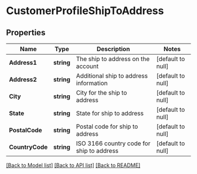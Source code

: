 # CustomerProfileShipToAddress

## Properties
Name | Type | Description | Notes
------------ | ------------- | ------------- | -------------
**Address1** | **string** | The ship to address on the account | [default to null]
**Address2** | **string** | Additional ship to address information | [default to null]
**City** | **string** | City for the ship to address | [default to null]
**State** | **string** | State for ship to address | [default to null]
**PostalCode** | **string** | Postal code for ship to address | [default to null]
**CountryCode** | **string** | ISO 3166 country code for ship to address | [default to null]

[[Back to Model list]](../README.md#documentation-for-models) [[Back to API list]](../README.md#documentation-for-api-endpoints) [[Back to README]](../README.md)

